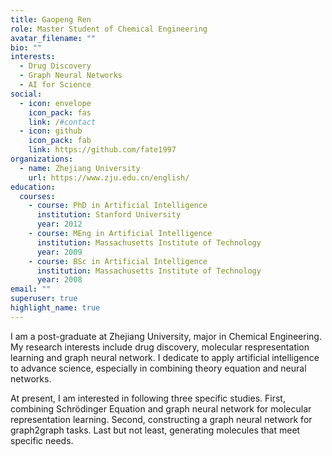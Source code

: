 ```yaml
---
title: Gaopeng Ren
role: Master Student of Chemical Engineering
avatar_filename: ""
bio: ""
interests:
  - Drug Discovery
  - Graph Neural Networks
  - AI for Science
social:
  - icon: envelope
    icon_pack: fas
    link: /#contact
  - icon: github
    icon_pack: fab
    link: https://github.com/fate1997
organizations:
  - name: Zhejiang University
    url: https://www.zju.edu.cn/english/
education:
  courses:
    - course: PhD in Artificial Intelligence
      institution: Stanford University
      year: 2012
    - course: MEng in Artificial Intelligence
      institution: Massachusetts Institute of Technology
      year: 2009
    - course: BSc in Artificial Intelligence
      institution: Massachusetts Institute of Technology
      year: 2008
email: ""
superuser: true
highlight_name: true
---
```

I am a post-graduate at Zhejiang University, major in Chemical Engineering. My research interests include drug discovery, molecular respresentation learning and graph neural network. I dedicate to apply artificial intelligence to advance science, especially in combining theory equation and neural networks.

At present, I am interested in following three specific studies. First, combining Schrödinger Equation and graph neural network for molecular representation learning. Second, constructing a graph neural network for graph2graph tasks. Last but not least, generating molecules that meet specific needs.